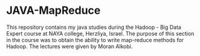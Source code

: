 # JAVA-MapReduce
This repository contains my java studies during the Hadoop - Big Data Expert course at NAYA college, Herzliya, Israel.
The purpose of this section in the course was to obtain the ability to write map-reduce methods for Hadoop. 
The lectures were given by Moran Alkobi.
